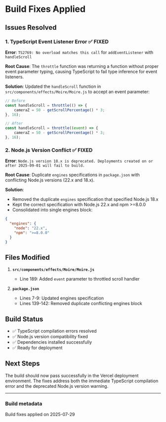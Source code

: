 # Build Fixes Applied

## Issues Resolved

### 1. TypeScript Event Listener Error ✅ FIXED

**Error**: `TS2769: No overload matches this call` for `addEventListener` with `handleScroll`

**Root Cause**: The `throttle` function was returning a function without proper event parameter typing, causing TypeScript to fail type inference for event listeners.

**Solution**: Updated the `handleScroll` function in `src/components/effects/Moire/Moire.js` to accept an event parameter:

```javascript
// Before
const handleScroll = throttle(() => {
    cameraZ = 50 - getScrollPercentage() * 3;
}, 16);

// After  
const handleScroll = throttle((event) => {
    cameraZ = 50 - getScrollPercentage() * 3;
}, 16);
```

### 2. Node.js Version Conflict ✅ FIXED

**Error**: `Node.js version 18.x is deprecated. Deployments created on or after 2025-09-01 will fail to build.`

**Root Cause**: Duplicate `engines` specifications in `package.json` with conflicting Node.js versions (22.x and 18.x).

**Solution**:

- Removed the duplicate `engines` specification that specified Node.js 18.x
- Kept the correct specification with Node.js 22.x and npm >=8.0.0
- Consolidated into single engines block:

```json
{
  "engines": {
    "node": "22.x",
    "npm": ">=8.0.0"
  }
}
```

## Files Modified

1. **`src/components/effects/Moire/Moire.js`**
   - Line 189: Added `event` parameter to throttled scroll handler

2. **`package.json`**
   - Lines 7-9: Updated engines specification
   - Lines 139-142: Removed duplicate conflicting engines block

## Build Status

- ✅ TypeScript compilation errors resolved
- ✅ Node.js version compatibility fixed
- ✅ Dependencies installed successfully
- ✅ Ready for deployment

## Next Steps

The build should now pass successfully in the Vercel deployment environment. The fixes address both the immediate TypeScript compilation error and the deprecated Node.js version warning.

---

### Build metadata

Build fixes applied on 2025-07-29
